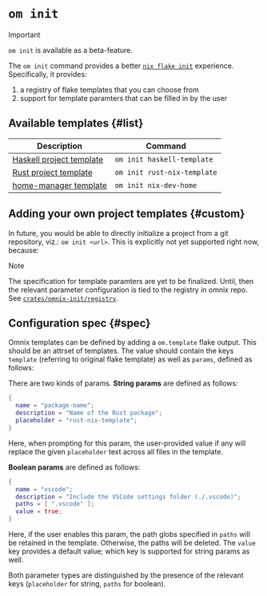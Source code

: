 # `om init`

> [!IMPORTANT]
> `om init` is available as a beta-feature.

The `om init` command provides a better [`nix flake init`](https://nix.dev/manual/nix/2.18/command-ref/new-cli/nix3-flake-init) experience. Specifically, it provides:

1. a registry of flake templates that you can choose from
2. support for template paramters that can be filled in by the user

## Available templates {#list}

| Description | Command |
|-------------|---------|
| [Haskell project template](https://github.com/srid/haskell-template) | `om init haskell-template` |
| [Rust project template](https://github.com/srid/rust-nix-template) | `om init rust-nix-template` |
| [home-manager template](https://github.com/juspay/nix-dev-home) | `om init nix-dev-home` |

## Adding your own project templates {#custom}

In future, you would be able to directly initialize a project from a git repository, viz.: `om init <url>`. This is explicitly not yet supported right now, because:

> [!NOTE]
> The specification for template paramters are yet to be finalized. Until, then the relevant parameter configuration is tied to the registry in omnix repo. See [`crates/omnix-init/registry`](https://github.com/juspay/omnix/tree/main/crates/omnix-init/registry).

## Configuration spec {#spec}

Omnix templates can be defined by adding a `om.template` flake output. This should be an attrset of templates. The value should contain the keys `template` (referring to original flake template) as well as `params`, defined as follows:

There are two kinds of params. **String params** are defined as follows:

```nix
{
  name = "package-name";
  description = "Name of the Rust package";
  placeholder = "rust-nix-template";
}
```

Here, when prompting for this param, the user-provided value if any will replace the given `placeholder` text across all files in the template.

**Boolean params** are defined as follows:

```nix
{
  name = "vscode";
  description = "Include the VSCode settings folder (./.vscode)";
  paths = [ ".vscode" ];
  value = true;
}
```

Here, if the user enables this param, the path globs specified in `paths` will be retained in the template. Otherwise, the paths will be deleted. The `value` key provides a default value; which key is supported for string params as well.

Both parameter types are distinguished by the presence of the relevant keys (`placeholder` for string, `paths` for boolean).
